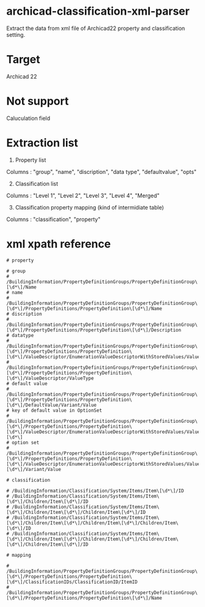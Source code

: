 # archicad-classification-xml-parser

Extract the data from xml file of Archicad22 property and classification setting.

# Target

Archicad 22

#  Not support

Caluculation field

# Extraction list

1. Property list

Columns : "group", "name", "discription", "data type", "defaultvalue", "opts"

2. Classification list 

Columns : "Level 1", "Level 2", "Level 3", "Level 4", "Merged"

3. Classification property mapping (kind of intermidiate table)

Columns : "classification", "property"

# xml xpath reference

```
# property

# group
# /BuildingInformation/PropertyDefinitionGroups/PropertyDefinitionGroup\[\d*\]/Name
# name
# /BuildingInformation/PropertyDefinitionGroups/PropertyDefinitionGroup\[\d*\]/PropertyDefinitions/PropertyDefinition\[\d*\]/Name
# discription
# /BuildingInformation/PropertyDefinitionGroups/PropertyDefinitionGroup\[\d*\]/PropertyDefinitions/PropertyDefinition\[\d*\]/Description
# datatype
# /BuildingInformation/PropertyDefinitionGroups/PropertyDefinitionGroup\[\d*\]/PropertyDefinitions/PropertyDefinition\[\d*\]/ValueDescriptor/EnumerationValueDescriptorWithStoredValues/ValueType
# /BuildingInformation/PropertyDefinitionGroups/PropertyDefinitionGroup\[\d*\]/PropertyDefinitions/PropertyDefinition\[\d*\]/ValueDescriptor/ValueType
# default value
# /BuildingInformation/PropertyDefinitionGroups/PropertyDefinitionGroup\[\d*\]/PropertyDefinitions/PropertyDefinition\[\d*\]/DefaultValue/Variant/Value
# key of default value in OptionSet
# /BuildingInformation/PropertyDefinitionGroups/PropertyDefinitionGroup\[\d*\]/PropertyDefinitions/PropertyDefinition\[\d*\]/ValueDescriptor/EnumerationValueDescriptorWithStoredValues/Values/Key\[\d*\]
# option set
# /BuildingInformation/PropertyDefinitionGroups/PropertyDefinitionGroup\[\d*\]/PropertyDefinitions/PropertyDefinition\[\d*\]/ValueDescriptor/EnumerationValueDescriptorWithStoredValues/Values/Value\[\d*\]/Variant/Value

# classification

# /BuildingInformation/Classification/System/Items/Item\[\d*\]/ID
# /BuildingInformation/Classification/System/Items/Item\[\d*\]/Children/Item\[\d*\]/ID
# /BuildingInformation/Classification/System/Items/Item\[\d*\]/Children/Item\[\d*\]/Children/Item\[\d*\]/ID
# /BuildingInformation/Classification/System/Items/Item\[\d*\]/Children/Item\[\d*\]/Children/Item\[\d*\]/Children/Item\[\d*\]/ID
# /BuildingInformation/Classification/System/Items/Item\[\d*\]/Children/Item\[\d*\]/Children/Item\[\d*\]/Children/Item\[\d*\]/Children/Item\[\d*\]/ID

# mapping

# /BuildingInformation/PropertyDefinitionGroups/PropertyDefinitionGroup\[\d*\]/PropertyDefinitions/PropertyDefinition\[\d*\]/ClassificationIDs/ClassificationID/ItemID
# /BuildingInformation/PropertyDefinitionGroups/PropertyDefinitionGroup\[\d*\]/PropertyDefinitions/PropertyDefinition\[\d*\]/Name

```
